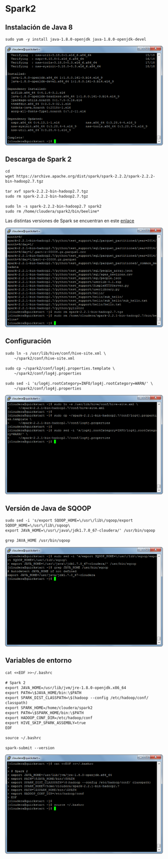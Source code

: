 # Spark2 

## Instalación de Java 8
```
sudo yum -y install java-1.8.0-openjdk java-1.8.0-openjdk-devel

```

![](/images/Spark2-1.png)


## Descarga de Spark 2

```
cd
wget https://archive.apache.org/dist/spark/spark-2.2.2/spark-2.2.2-bin-hadoop2.7.tgz 

tar xvf spark-2.2.2-bin-hadoop2.7.tgz
sudo rm spark-2.2.2-bin-hadoop2.7.tgz

sudo ln -s spark-2.2.2-bin-hadoop2.7 spark2
sudo rm /home/cloudera/spark2/bin/beeline*

```

Las distintas versiones de Spark se encuentran en este [enlace](https://spark.apache.org/downloads.html)

![](/images/Spark2-2.png)

## Configuración

```
sudo ln -s /usr/lib/hive/conf/hive-site.xml \
    ~/spark2/conf/hive-site.xml

sudo cp ~/spark2/conf/log4j.properties.template \
    ~/spark2/conf/log4j.properties

sudo sed -i 's/log4j.rootCategory=INFO/log4j.rootCategory=WARN/' \
    ~/spark2/conf/log4j.properties

```

![](/images/Spark2-3.png)

## Versión de Java de SQOOP

```
sudo sed -i 's/export SQOOP_HOME=\/usr\/lib\/sqoop/export SQOOP_HOME=\/usr\/lib\/sqoop\
export JAVA_HOME=\/usr\/java\/jdk1.7.0_67-cloudera/' /usr/bin/sqoop

grep JAVA_HOME /usr/bin/sqoop

```

![](/images/Spark2-4.png)

## Variables de entorno 


```
cat <<EOF >>~/.bashrc

# Spark 2
export JAVA_HOME=/usr/lib/jvm/jre-1.8.0-openjdk.x86_64
export PATH=\$JAVA_HOME/bin:\$PATH
export SPARK_DIST_CLASSPATH=\$(hadoop --config /etc/hadoop/conf/ classpath)
export SPARK_HOME=/home/cloudera/spark2
export PATH=\$SPARK_HOME/bin:\$PATH
export HADOOP_CONF_DIR=/etc/hadoop/conf
export HIVE_SKIP_SPARK_ASSEMBLY=true
EOF

source ~/.bashrc

spark-submit --version
```

![](/images/Spark2-5.png)
